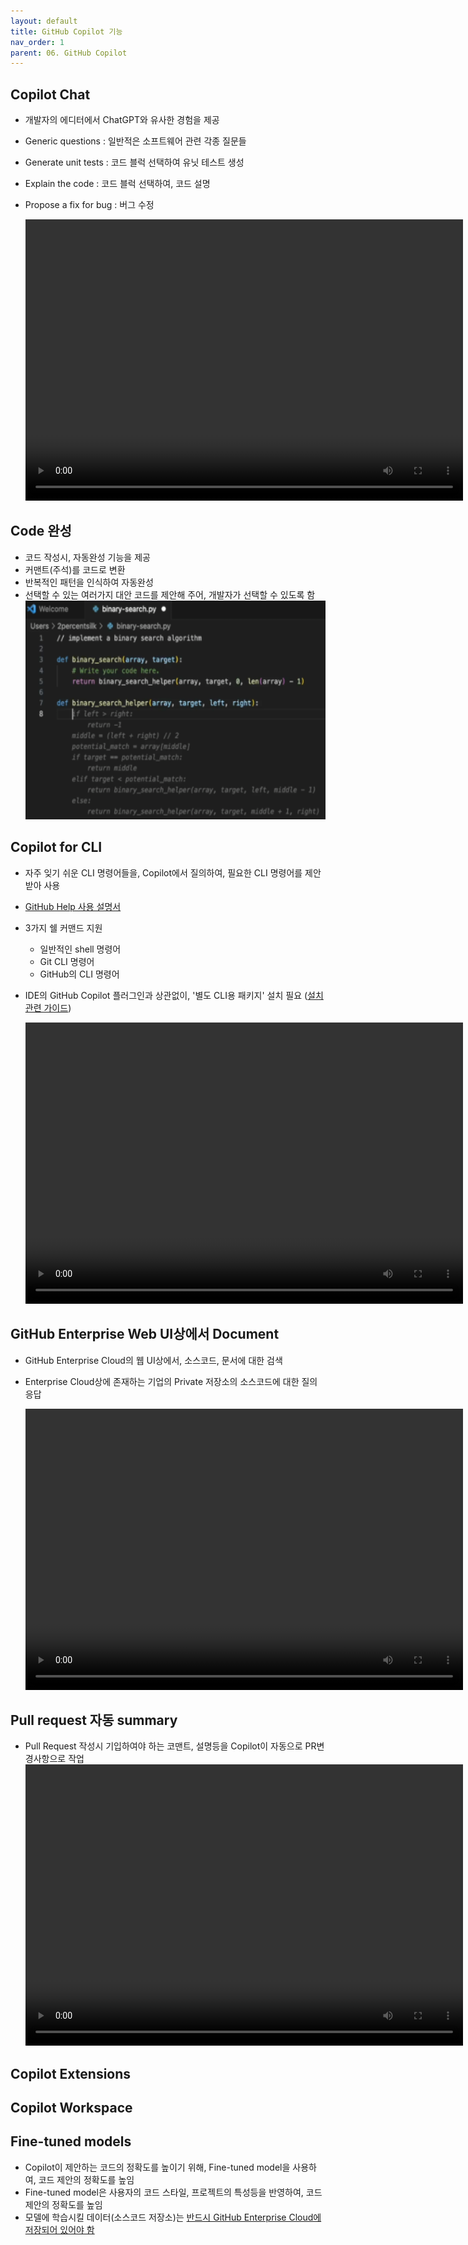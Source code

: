 ```yaml
---
layout: default
title: GitHub Copilot 기능
nav_order: 1
parent: 06. GitHub Copilot
---
```


## Copilot Chat
- 개발자의 에디터에서 ChatGPT와 유사한 경험을 제공
- Generic questions : 일반적은 소프트웨어 관련 각종 질문들
- Generate unit tests : 코드 블럭 선택하여 유닛 테스트 생성
- Explain the code : 코드 블럭 선택하여, 코드 설명
- Propose a fix for bug : 버그 수정
  
  <video src="https://github.githubassets.com/assets/hero-lg-6a98e47708e8.mp4" width="700" height="450" controls> </video>

## Code 완성
- 코드 작성시, 자동완성 기능을 제공
- 커맨트(주석)를 코드로 변환
- 반복적인 패턴을 인식하여 자동완성
- 선택할 수 있는 여러가지 대안 코드를 제안해 주어, 개발자가 선택할 수 있도록 함
  <img src="./img/codecompletion.png" width="650" height="350">


## Copilot for CLI
- 자주 잊기 쉬운 CLI 명령어들을, Copilot에서 질의하여, 필요한 CLI 명령어를 제안 받아 사용
- [GitHub Help 사용 설명서](https://docs.github.com/en/enterprise-cloud@latest/copilot/using-github-copilot/using-github-copilot-in-the-command-line)
- 3가지 쉘 커맨드 지원 
    - 일반적인 shell 명령어
    - Git CLI 명령어
    - GitHub의 CLI 명령어
- IDE의 GitHub Copilot 플러그인과 상관없이, '별도 CLI용 패키지' 설치 필요 ([설치관련 가이드](https://github.com/github/gh-copilot))

    <video src="./img/copilot-cli-v1-no-audio.mp4" width="700" height="450" controls> </video>

## GitHub Enterprise Web UI상에서 Document 
- GitHub Enterprise Cloud의 웹 UI상에서, 소스코드, 문서에 대한 검색
- Enterprise Cloud상에 존재하는 기업의 Private 저장소의 소스코드에 대한 질의 응답

  <video src="https://github.com/images/modules/site/copilot/features-breakout.mp4" width="700" height="450" controls> </video>

## Pull request 자동 summary
- Pull Request 작성시 기입하여야 하는 코맨트, 설명등을 Copilot이 자동으로 PR변경사항으로 작업
 <video src="./img/copilot-pr-summaries-v1-no-audio.mp4" width="700" height="450" controls> </video>

## Copilot Extensions

## Copilot Workspace


## Fine-tuned models
- Copilot이 제안하는 코드의 정확도를 높이기 위해, Fine-tuned model을 사용하여, 코드 제안의 정확도를 높임
- Fine-tuned model은 사용자의 코드 스타일, 프로젝트의 특성등을 반영하여, 코드 제안의 정확도를 높임
- 모델에 학습시킬 데이터(소스코드 저장소)는 <U> 반드시 GitHub Enterprise Cloud에 저장되어 있어야 함 </U>

